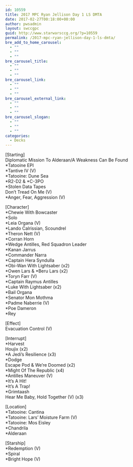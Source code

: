 ```yaml
---
id: 10559
title: 2017 MPC Ryan Jellison Day 1 LS DMTA
date: 2017-02-27T00:18:00+00:00
author: pwsadmin
layout: swccgpc
guid: http://www.starwarsccg.org/?p=10559
permalink: /2017-mpc-ryan-jellison-day-1-ls-dmta/
bre_add_to_home_carousel:
  - ""
  - ""
  - ""
bre_carousel_title:
  - ""
  - ""
  - ""
bre_carousel_link:
  - ""
  - ""
  - ""
bre_carousel_external_link:
  - ""
  - ""
  - ""
bre_carousel_slogan:
  - ""
  - ""
  - ""
categories:
  - Decks
---
```

[Starting]  
Diplomatic Mission To Alderaan/A Weakness Can Be Found  
*Tatooine EPI  
*Tantive IV (V)  
*Tatooine: Dune Sea  
\*R2-D2 & \*C-3PO  
*Stolen Data Tapes  
Don&#8217;t Tread On Me (V)  
*Anger, Fear, Aggression (V)

[Character]  
*Chewie With Bowcaster  
*Solo  
*Leia Organa (V)  
*Lando Calrissian, Scoundrel  
*Theron Nett (V)  
*Corran Horn  
*Wedge Antilles, Red Squadron Leader  
*Kanan Jarrus  
*Commander Narra  
*Captain Hera Syndulla  
*Obi-Wan With Lightsaber (x2)  
\*Owen Lars & \*Beru Lars (x2)  
*Toryn Farr (V)  
*Captain Raymus Antilles  
*Luke With Lightsaber (x2)  
*Bail Organa  
*Senator Mon Mothma  
*Padme Naberrie (V)  
*Poe Dameron  
*Rey

[Effect]  
Evacuation Control (V)

[Interrupt]  
*Harvest  
Houjix (x2)  
*A Jedi&#8217;s Resilience (x3)  
*Dodge  
Escape Pod & We&#8217;re Doomed (x2)  
*Might Of The Republic (x4)  
*Antilles Maneuver (V)  
*It&#8217;s A Hit!  
*It&#8217;s A Trap!  
*Grimtaash  
Hear Me Baby, Hold Together (V) (x3)

[Location]  
*Tatooine: Cantina  
*Tatooine: Lars&#8217; Moisture Farm (V)  
*Tatooine: Mos Eisley  
*Chandrila  
*Alderaan

[Starship]  
*Redemption (V)  
*Spiral  
*Bright Hope (V)